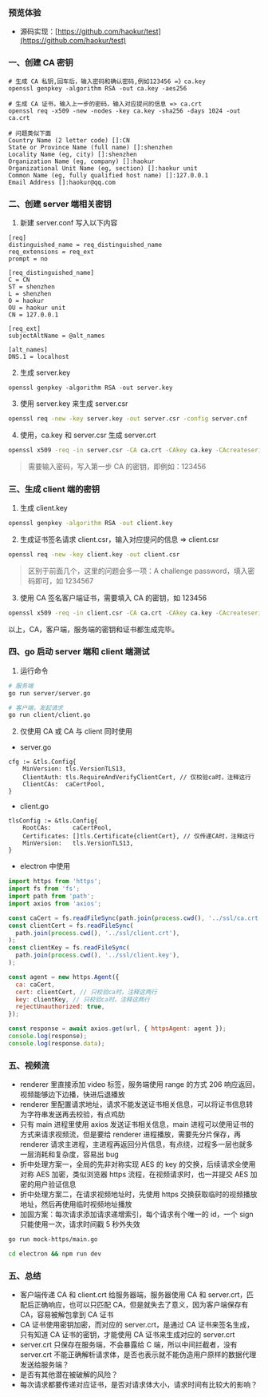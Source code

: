 ### 预览体验

- 源码实现：[https://github.com/haokur/test](https://github.com/haokur/test)

### 一、创建 CA 密钥

```shell
# 生成 CA 私钥,回车后，输入密码和确认密码,例如123456 =》ca.key
openssl genpkey -algorithm RSA -out ca.key -aes256

# 生成 CA 证书，输入上一步的密码，输入对应提问的信息 => ca.crt
openssl req -x509 -new -nodes -key ca.key -sha256 -days 1024 -out ca.crt

# 问题类似下面
Country Name (2 letter code) []:CN
State or Province Name (full name) []:shenzhen
Locality Name (eg, city) []:shenzhen
Organization Name (eg, company) []:haokur
Organizational Unit Name (eg, section) []:haokur unit
Common Name (eg, fully qualified host name) []:127.0.0.1
Email Address []:haokur@qq.com
```

### 二、创建 server 端相关密钥

1. 新建 server.conf 写入以下内容

```shell
[req]
distinguished_name = req_distinguished_name
req_extensions = req_ext
prompt = no

[req_distinguished_name]
C = CN
ST = shenzhen
L = shenzhen
O = haokur
OU = haokur unit
CN = 127.0.0.1

[req_ext]
subjectAltName = @alt_names

[alt_names]
DNS.1 = localhost
```

2. 生成 server.key

```shell
openssl genpkey -algorithm RSA -out server.key
```

3. 使用 server.key 来生成 server.csr

```sh
openssl req -new -key server.key -out server.csr -config server.cnf
```

4. 使用，ca.key 和 server.csr 生成 server.crt

```sh
openssl x509 -req -in server.csr -CA ca.crt -CAkey ca.key -CAcreateserial -out server.crt -days 500 -sha256 -extfile server.cnf -extensions req_ext
```

> 需要输入密码，写入第一步 CA 的密钥，即例如：123456

### 三、生成 client 端的密钥

1. 生成 client.key

```sh
openssl genpkey -algorithm RSA -out client.key
```

2. 生成证书签名请求 client.csr，输入对应提问的信息 => client.csr

```sh
openssl req -new -key client.key -out client.csr
```

> 区别于前面几个，这里的问题会多一项：A challenge password，填入密码即可，如 1234567

3. 使用 CA 签名客户端证书，需要填入 CA 的密钥，如 123456

```sh
openssl x509 -req -in client.csr -CA ca.crt -CAkey ca.key -CAcreateserial -out client.crt -days 365 -sha256
```

以上，CA，客户端，服务端的密钥和证书都生成完毕。

### 四、go 启动 server 端和 client 端测试

1. 运行命令

```sh
# 服务端
go run server/server.go

# 客户端，发起请求
go run client/client.go
```

2. 仅使用 CA 或 CA 与 client 同时使用

- server.go

```golang
cfg := &tls.Config{
    MinVersion: tls.VersionTLS13,
    ClientAuth: tls.RequireAndVerifyClientCert, // 仅校验ca时，注释这行
    ClientCAs:  caCertPool,
}
```

- client.go

```golang
tlsConfig := &tls.Config{
    RootCAs:      caCertPool,
    Certificates: []tls.Certificate{clientCert}, // 仅传递CA时，注释这行
    MinVersion:   tls.VersionTLS13,
}
```

- electron 中使用

```javascript
import https from 'https';
import fs from 'fs';
import path from 'path';
import axios from 'axios';

const caCert = fs.readFileSync(path.join(process.cwd(), '../ssl/ca.crt'));
const clientCert = fs.readFileSync(
  path.join(process.cwd(), '../ssl/client.crt'),
);
const clientKey = fs.readFileSync(
  path.join(process.cwd(), '../ssl/client.key'),
);

const agent = new https.Agent({
  ca: caCert,
  cert: clientCert, // 只校验ca时，注释这两行
  key: clientKey, // 只校验ca时，注释这两行
  rejectUnauthorized: true,
});

const response = await axios.get(url, { httpsAgent: agent });
console.log(response);
console.log(response.data);
```

### 五、视频流

- renderer 里直接添加 video 标签，服务端使用 range 的方式 206 响应返回，视频能够边下边播，快进后退播放
- renderer 里配置请求地址，请求不能发送证书相关信息，可以将证书信息转为字符串发送再去校验，有点鸡肋
- 只有 main 进程里使用 axios 发送证书相关信息，main 进程可以使用证书的方式来请求视频流，但是要给 renderer 进程播放，需要先分片保存，再 renderer 请求主进程，主进程再返回分片信息，有点绕，过程多一层也就多一层消耗和复杂度，容易出 bug
- 折中处理方案一，全局的先非对称实现 AES 的 key 的交换，后续请求全使用对称 AES 加密，类似浏览器 https 流程，在视频请求时，也一并提交 AES 加密的用户验证信息
- 折中处理方案二，在请求视频地址时，先使用 https 交换获取临时的视频播放地址，然后再使用临时视频地址播放
- 加固方案：每次请求添加请求递增索引，每个请求有个唯一的 id，一个 sign 只能使用一次，请求时间戳 5 秒外失效

```sh
go run mock-https/main.go

cd electron && npm run dev
```

### 五、总结

- 客户端传递 CA 和 client.crt 给服务器端，服务器使用 CA 和 server.crt，匹配后正确响应，也可以只匹配 CA，但是就失去了意义，因为客户端保存有 CA，容易被解包拿到 CA 证书
- CA 证书使用密钥加密，而对应的 server.crt，是通过 CA 证书来签名生成，只有知道 CA 证书的密钥，才能使用 CA 证书来生成对应的 server.crt
- server.crt 只保存在服务端，不会暴露给 C 端，所以中间拦截者，没有 server.crt 不能正确解析请求体，是否也表示就不能伪造用户原样的数据代理发送给服务端？
- 是否有其他潜在被破解的风险？
- 每次请求都要传递对应证书，是否对请求体大小，请求时间有比较大的影响？
